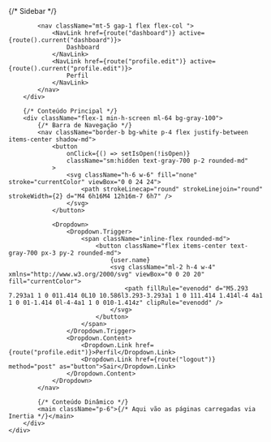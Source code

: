   <div className="flex">
        {/* Sidebar */}
        <div className="w-64 h-screen bg-gray-800 text-white fixed">
            <div className="p-4">
                <Link href="/">
                    <ApplicationLogo className="h-10 w-auto mx-auto text-white" />
                </Link>
            </div>

            <nav className="mt-5 gap-1 flex flex-col ">
                <NavLink href={route("dashboard")} active={route().current("dashboard")}>
                    Dashboard
                </NavLink>
                <NavLink href={route("profile.edit")} active={route().current("profile.edit")}>
                    Perfil
                </NavLink>
            </nav>
        </div>

        {/* Conteúdo Principal */}
        <div className="flex-1 min-h-screen ml-64 bg-gray-100">
            {/* Barra de Navegação */}
            <nav className="border-b bg-white p-4 flex justify-between items-center shadow-md">
                <button
                    onClick={() => setIsOpen(!isOpen)}
                    className="sm:hidden text-gray-700 p-2 rounded-md"
                >
                    <svg className="h-6 w-6" fill="none" stroke="currentColor" viewBox="0 0 24 24">
                        <path strokeLinecap="round" strokeLinejoin="round" strokeWidth={2} d="M4 6h16M4 12h16m-7 6h7" />
                    </svg>
                </button>

                <Dropdown>
                    <Dropdown.Trigger>
                        <span className="inline-flex rounded-md">
                            <button className="flex items-center text-gray-700 px-3 py-2 rounded-md">
                                {user.name}
                                <svg className="ml-2 h-4 w-4" xmlns="http://www.w3.org/2000/svg" viewBox="0 0 20 20" fill="currentColor">
                                    <path fillRule="evenodd" d="M5.293 7.293a1 1 0 011.414 0L10 10.586l3.293-3.293a1 1 0 111.414 1.414l-4 4a1 1 0 01-1.414 0l-4-4a1 1 0 010-1.414z" clipRule="evenodd" />
                                </svg>
                            </button>
                        </span>
                    </Dropdown.Trigger>
                    <Dropdown.Content>
                        <Dropdown.Link href={route("profile.edit")}>Perfil</Dropdown.Link>
                        <Dropdown.Link href={route("logout")} method="post" as="button">Sair</Dropdown.Link>
                    </Dropdown.Content>
                </Dropdown>
            </nav>

            {/* Conteúdo Dinâmico */}
            <main className="p-6">{/* Aqui vão as páginas carregadas via Inertia */}</main>
        </div>
    </div>